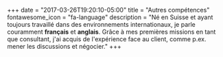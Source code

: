 +++
date = "2017-03-26T19:20:10-05:00"
title = "Autres compétences"
fontawesome_icon = "fa-language"
description = "Né en Suisse et ayant toujours travaillé dans des environnements internationaux, je parle couramment **français** et **anglais**. Grâce à mes premières missions en tant que consultant, j'ai acquis de l'expérience face au client, comme p.ex. mener les discussions et négocier."
+++
